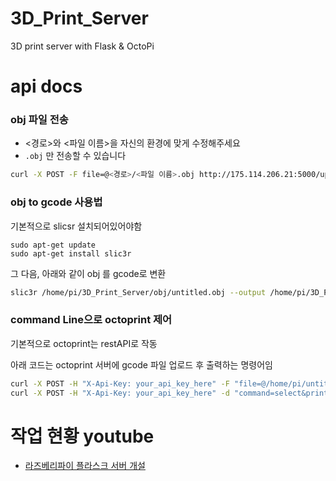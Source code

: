 # 3D_Print_Server
3D print server with Flask &amp; OctoPi

# api docs
### obj 파일 전송
- <경로>와 <파일 이름>을 자신의 환경에 맞게 수정해주세요
- ```.obj``` 만 전송할 수 있습니다

```bash
curl -X POST -F file=@<경로>/<파일 이름>.obj http://175.114.206.21:5000/upload
```


### obj to gcode 사용법

기본적으로 slicsr 설치되어있어야함
```bahs
sudo apt-get update
sudo apt-get install slic3r
```

그 다음, 아래와 같이 obj 를 gcode로 변환

```bash
slic3r /home/pi/3D_Print_Server/obj/untitled.obj --output /home/pi/3D_Print_Server/gcode/untitled.gcode
```

### command Line으로 octoprint 제어

기본적으로 octoprint는 restAPI로 작동

아래 코드는 octoprint 서버에 gcode 파일 업로드 후 출력하는 명령어임

```bash
curl -X POST -H "X-Api-Key: your_api_key_here" -F "file=@/home/pi/untitled.gcode" "http://localhost/api/files/local"
curl -X POST -H "X-Api-Key: your_api_key_here" -d "command=select&print=true" "http://localhost/api/files/local/untitled.gcode"
```


# 작업 현황 youtube
- [라즈베리파이 플라스크 서버 개설](https://youtu.be/lItCyPfJj5E?si=fEXwU-q4Ix82Nmqh)
